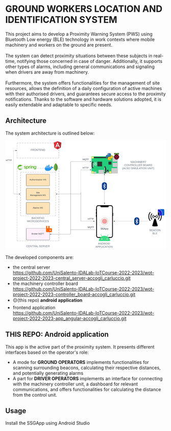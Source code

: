 # GROUND WORKERS LOCATION AND IDENTIFICATION SYSTEM

This project aims to develop a Proximity Warning System (PWS) using Bluetooth Low energy (BLE) technology in work contexts where mobile machinery and workers on the ground are present.\
\
The system can detect proximity situations between these subjects in real-time, notifying those concerned in case of danger. Additionally, it supports other types of alarms, including general communications and signaling when drivers are away from machinery.\
\
Furthermore, the system offers functionalities for the management of site resources, allows the definition of a daily configuration of active machines with their authorised drivers, and guarantees secure access to the proximity notifications. Thanks to the software and hardware solutions adopted, it is easily extendable and adaptable to specific needs. 
## Architecture
The system architecture is outlined below:

![alt text](images/image.png)

The developed components are:
* the central server\
https://github.com/UniSalento-IDALab-IoTCourse-2022-2023/wot-project-2022-2023-central_server-accogli_carluccio.git
* the machinery controller board\
https://github.com/UniSalento-IDALab-IoTCourse-2022-2023/wot-project-2022-2023-controller_board-accogli_carluccio.git
* 🟡(this repo) <b>android application </b> 
* frontend application\
https://github.com/UniSalento-IDALab-IoTCourse-2022-2023/wot-project-2022-2023-app_angular-accogli_carluccio.git

## THIS REPO: Android application
This app is the active part of the proximity system. It presents different interfaces based on the operator's role:
* A mode for <b>GROUND OPERATORS</b> implements functionalities for scanning surrounding beacons, calculating their respective distances, and potentially generating alarms
* A part for <b> DRIVER OPERATORS </b> implements an interface for connecting with the machinery controller unit, a dashboard for relevant communications, and offers functionalities for calculating the distance from the control unit.

## Usage
Install the SSGApp using Android Studio
